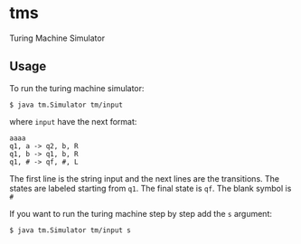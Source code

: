 tms
===

Turing Machine Simulator

Usage
-------

To run the turing machine simulator:

    $ java tm.Simulator tm/input

where `input` have the next format:

    aaaa
    q1, a -> q2, b, R
    q1, b -> q1, b, R
    q1, # -> qf, #, L

The first line is the string input and the next
lines are the transitions. The states are labeled starting
from `q1`. The final state is `qf`.
The blank symbol is `#`

If you want to run the turing machine step by step
add the `s` argument:

    $ java tm.Simulator tm/input s
